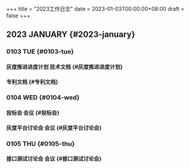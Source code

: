 +++
title = "2023工作日志"
date = 2023-01-03T00:00:00+08:00
draft = false
+++

## 2023 JANUARY {#2023-january}


### 0103 TUE {#0103-tue}


#### 灰度推进进度计划 <span class="tag"><span class="____">技术文档</span></span> {#灰度推进进度计划}


#### 专利文档 {#专利文档}


### 0104 WED {#0104-wed}


#### 投标会 <span class="tag"><span class="__">会议</span></span> {#投标会}


#### 灰度平台讨论会 <span class="tag"><span class="__">会议</span></span> {#灰度平台讨论会}


### 0105 THU {#0105-thu}


#### 接口测试讨论会 <span class="tag"><span class="__">会议</span></span> {#接口测试讨论会}
